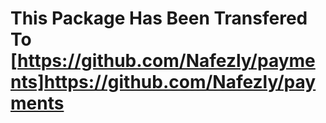 # This Package Has Been Transfered To [https://github.com/Nafezly/payments]https://github.com/Nafezly/payments
